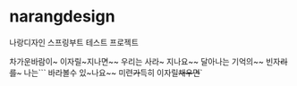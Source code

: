 # narangdesign
나랑디자인 스프링부트 테스트 프로젝트

차가운바람이~ 이자릴~지나면~~ 우리는 사라~ 지나요~~
달아나는 기억의~~ 빈자~~리를~~~ 나는```
바라볼수 있~나요~~
미련~~가~~득히 이자릴~~채우면~~`

